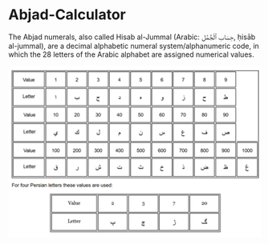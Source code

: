 # Abjad-Calculator
The Abjad numerals, also called Hisab al-Jummal (Arabic: حِسَاب ٱلْجُمَّل‎, ḥisāb al-jummal), are a decimal alphabetic numeral system/alphanumeric code, in which the 28 letters of the Arabic alphabet are assigned numerical values.


![Test Image 1](abjad_table.png)
